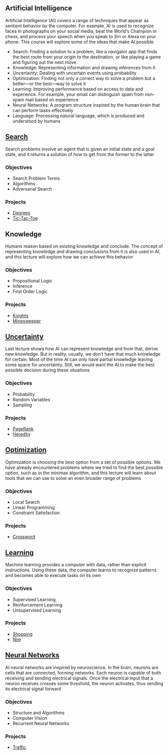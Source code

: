 ## Artificial Intelligence

Artificial Intelligence (AI) covers a range of techniques that appear as sentient behavior by the computer. For example, AI is used to recognize faces in photographs on your social media, beat the World’s Champion in chess, and process your speech when you speak to Siri or Alexa on your phone. This course will explore some of the ideas that make AI possible

* Search: Finding a solution to a problem, like a navigator app that finds the best route from your origin to the destination, or like playing a game and figuring out the next move
* Knowledge: Representing information and drawing inferences from it
* Uncertainty: Dealing with uncertain events using probability
* Optimization: Finding not only a correct way to solve a problem but a better—or the best—way to solve it
* Learning: Improving performance based on access to data and experience. For example, your email can distinguish spam from non-spam mail based on experience
* Neural Networks: A program structure inspired by the human brain that can perform tasks effectively
* Language: Processing natural language, which is produced and understood by humans

## [Search](Search/)

Search problems involve an agent that is given an initial state and a goal state, and it returns a solution of how to get from the former to the latter

### Objectives

- Search Problem Terms
- Algorithms
- Adversarial Search

### Projects

- [Degrees](/Search/degrees/)
- [Tic-Tac-Toe](/Search/tictactoe/)

## Knowledge

Humans reason based on existing knowledge and conclude. The concept of representing knowledge and drawing conclusions from it is also used in AI, and this lecture will explore how we can achieve this behavior

### Objectives

- Propositional Logic
- Inference
- First Order Logic

### Projects

- [Knights](/Knowledge/knights/)
- [Minesweeper](/Knowledge/minesweeper/)

## [Uncertainty](Uncertainty/)

Last lecture shows how AI can represent knowledge and from that, derive new knowledge. But in reality, usually, we don't have that much knowledge for certain. Most of the time AI can only have partial knowledge leaving some space for uncertainty. Still, we would want the AI to make the best possible decision during these situations

### Objectives

- Probability
- Random Variables
- Sampling

### Projects

- [PageRank](Uncertainty/pagerank/)
- [Heredity](Uncertainty/heredity/)

## [Optimization](Optimization/)

Optimization is choosing the best option from a set of possible options. We have already encountered problems where we tried to find the best possible option, such as in the minimax algorithm, and this lecture will learn about tools that we can use to solve an even broader range of problems

### Objectives

- Local Search
- Linear Programming
- Constraint Satisfaction

### Projects

- [Crossword](Optimization/crossword/)

## [Learning](Learning/)

Machine learning provides a computer with data, rather than explicit instructions. Using these data, the computer learns to recognize patterns and becomes able to execute tasks on its own

### Objectives

- Supervised Learning
- Reinforcement Learning
- Unsupervised Learning

### Projects

- [Shopping](Learning/shopping/)
- [Nim](Learning/nim/)

## [Neural Networks](Neural_Networks/)

AI neural networks are inspired by neuroscience. In the brain, neurons are cells that are connected, forming networks. Each neuron is capable of both receiving and sending electrical signals. Once the electrical input that a neuron receives crosses some threshold, the neuron activates, thus sending its electrical signal forward

### Objectives

- Structure and Algorithms
- Computer Vision
- Recurrent Neural Networks

### Projects

- [Traffic](Neural_Networks/traffic/)
